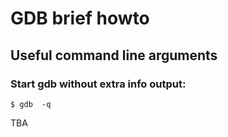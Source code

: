 # GDB brief howto




## Useful command line arguments


### Start gdb without extra info output:
```
$ gdb  -q
```




TBA

